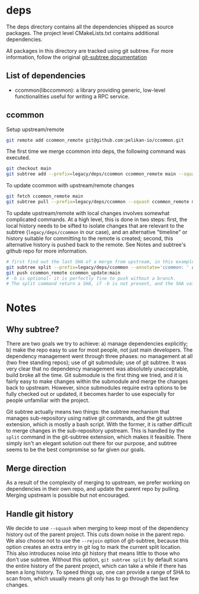 # deps

The deps directory contains all the dependencies shipped as source packages. The
project level CMakeLists.txt contains additional dependencies.

All packages in this directory are tracked using git subtree. For more
information, follow the original [git-subtree documentation](https://github.com/apenwarr/git-subtree/blob/master/git-subtree.txt)

## List of dependencies
* ccommon(libccommon): a library providing generic, low-level functionalities
useful for writing a RPC service.

## ccommon

Setup upstream/remote
```bash
git remote add ccommon_remote git@github.com:pelikan-io/ccommon.git
```

The first time we merge ccommon into deps, the following command was executed.
```bash
git checkout main
git subtree add --prefix=legacy/deps/ccommon ccommon_remote main --squash
```

To update ccommon with upstream/remote changes
```bash
git fetch ccommon_remote main
git subtree pull --prefix=legacy/deps/ccommon --squash ccommon_remote main
```

To update upstream/remote with local changes involves somewhat complicated
commands. At a high level, this is done in two steps: first, the local history
needs to be sifted to isolate changes that are relevant to the subtree
(`legacy/deps/ccommon` in our case), and an alternative "timeline" or history suitable
for committing to the remote is created; second, this alternative history is
pushed back to the remote. See Notes and subtree's github repo for more
information.

```bash
# first find out the last SHA of a merge from upstream, in this example it is a06437
git subtree split --prefix=legacy/deps/ccommon --annotate='ccommon: ' a064371781e7fa4be044b80353dde9014353d6a5^.. -b ccommon_update
git push ccommon_remote ccommon_update:main
# -b is optional- it is perfectly fine to push without a branch.
# The split command return a SHA, if -b is not present, and the SHA value can be used in place of the branch name.
```

# Notes

## Why subtree?
There are two goals we try to achieve: a) manage dependencies explicitly;
b) make the repo easy to use for most people, not just main developers.
The dependency management went through three phases: no management at all (two
free standing repos); use of git submodule; use of git subtree. It was very
clear that no dependency management was absolutely unacceptable, build broke all
the time. Git submodule is the first thing we tried, and it is fairly easy to
make changes within the submodule and merge the changes back to upstream.
However, since submodules require extra options to be fully checked out or
updated, it becomes harder to use especially for people unfamiliar with the
project.

Git subtree actually means two things: the subtree mechanism that manages
sub-repository using native git commands, and the git subtree extension, which
is mostly a bash script. With the former, it is rather difficult to merge
changes in the sub-repository upstream. This is handled by the `split` command
in the git-subtree extension, which makes it feasible. There simply isn't an
elegant solution out there for our purpose, and subtree seems to be the best
compromise so far given our goals.

## Merge direction
As a result of the complexity of merging to upstream, we prefer working on
dependencies in their own repo, and update the parent repo by pulling. Merging
upstream is possible but not encouraged.

## Handle git history
We decide to use `--squash` when merging to keep most of the dependency history
out of the parent project. This cuts down noise in the parent repo.
We also choose not to use the `--rejoin` option of git-subtree, because this
option creates an extra entry in git log to mark the current split location.
This also introduces noise into git history that means little to those who don't
use subtree. Without this option, `git subtree split` by default scans the
entire history of the parent project, which can take a while if there has been a
long history. To speed things up, one can provide a range of SHA to scan from,
which usually means git only has to go through the last few changes.
